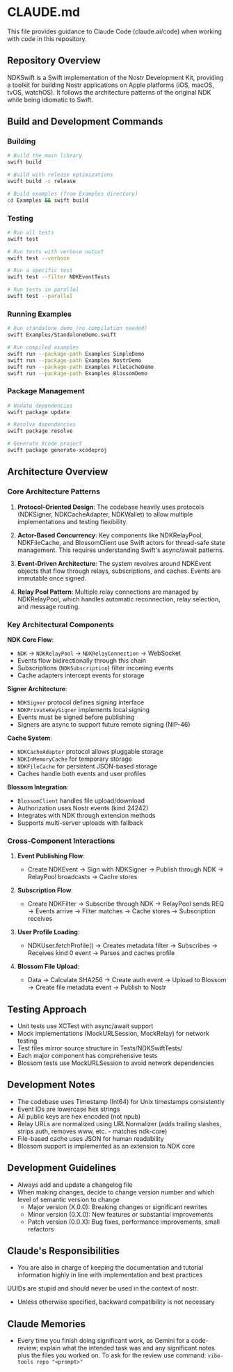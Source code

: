 # CLAUDE.md

This file provides guidance to Claude Code (claude.ai/code) when working with code in this repository.

## Repository Overview

NDKSwift is a Swift implementation of the Nostr Development Kit, providing a toolkit for building Nostr applications on Apple platforms (iOS, macOS, tvOS, watchOS). It follows the architecture patterns of the original NDK while being idiomatic to Swift.

## Build and Development Commands

### Building
```bash
# Build the main library
swift build

# Build with release optimizations
swift build -c release

# Build examples (from Examples directory)
cd Examples && swift build
```

### Testing
```bash
# Run all tests
swift test

# Run tests with verbose output
swift test --verbose

# Run a specific test
swift test --filter NDKEventTests

# Run tests in parallel
swift test --parallel
```

### Running Examples
```bash
# Run standalone demo (no compilation needed)
swift Examples/StandaloneDemo.swift

# Run compiled examples
swift run --package-path Examples SimpleDemo
swift run --package-path Examples NostrDemo
swift run --package-path Examples FileCacheDemo
swift run --package-path Examples BlossomDemo
```

### Package Management
```bash
# Update dependencies
swift package update

# Resolve dependencies
swift package resolve

# Generate Xcode project
swift package generate-xcodeproj
```

## Architecture Overview

### Core Architecture Patterns

1. **Protocol-Oriented Design**: The codebase heavily uses protocols (NDKSigner, NDKCacheAdapter, NDKWallet) to allow multiple implementations and testing flexibility.

2. **Actor-Based Concurrency**: Key components like NDKRelayPool, NDKFileCache, and BlossomClient use Swift actors for thread-safe state management. This requires understanding Swift's async/await patterns.

3. **Event-Driven Architecture**: The system revolves around NDKEvent objects that flow through relays, subscriptions, and caches. Events are immutable once signed.

4. **Relay Pool Pattern**: Multiple relay connections are managed by NDKRelayPool, which handles automatic reconnection, relay selection, and message routing.

### Key Architectural Components

**NDK Core Flow**:
- `NDK` → `NDKRelayPool` → `NDKRelayConnection` → WebSocket
- Events flow bidirectionally through this chain
- Subscriptions (`NDKSubscription`) filter incoming events
- Cache adapters intercept events for storage

**Signer Architecture**:
- `NDKSigner` protocol defines signing interface
- `NDKPrivateKeySigner` implements local signing
- Events must be signed before publishing
- Signers are async to support future remote signing (NIP-46)

**Cache System**:
- `NDKCacheAdapter` protocol allows pluggable storage
- `NDKInMemoryCache` for temporary storage
- `NDKFileCache` for persistent JSON-based storage
- Caches handle both events and user profiles

**Blossom Integration**:
- `BlossomClient` handles file upload/download
- Authorization uses Nostr events (kind 24242)
- Integrates with NDK through extension methods
- Supports multi-server uploads with fallback

### Cross-Component Interactions

1. **Event Publishing Flow**:
   - Create NDKEvent → Sign with NDKSigner → Publish through NDK → RelayPool broadcasts → Cache stores

2. **Subscription Flow**:
   - Create NDKFilter → Subscribe through NDK → RelayPool sends REQ → Events arrive → Filter matches → Cache stores → Subscription receives

3. **User Profile Loading**:
   - NDKUser.fetchProfile() → Creates metadata filter → Subscribes → Receives kind 0 event → Parses and caches profile

4. **Blossom File Upload**:
   - Data → Calculate SHA256 → Create auth event → Upload to Blossom → Create file metadata event → Publish to Nostr

## Testing Approach

- Unit tests use XCTest with async/await support
- Mock implementations (MockURLSession, MockRelay) for network testing
- Test files mirror source structure in Tests/NDKSwiftTests/
- Each major component has comprehensive tests
- Blossom tests use MockURLSession to avoid network dependencies

## Development Notes

- The codebase uses Timestamp (Int64) for Unix timestamps consistently
- Event IDs are lowercase hex strings
- All public keys are hex encoded (not npub)
- Relay URLs are normalized using URLNormalizer (adds trailing slashes, strips auth, removes www, etc. - matches ndk-core)
- File-based cache uses JSON for human readability
- Blossom support is implemented as an extension to NDK core

## Development Guidelines

- Always add and update a changelog file
- When making changes, decide to change version number and which level of semantic version to change
  - Major version (X.0.0): Breaking changes or significant rewrites
  - Minor version (0.X.0): New features or substantial improvements
  - Patch version (0.0.X): Bug fixes, performance improvements, small refactors

## Claude's Responsibilities

- You are also in charge of keeping the documentation and tutorial information highly in line with implementation and best practices

UUIDs are stupid and should never be used in the context of nostr.

- Unless otherwise specified, backward compatibility is not necessary

## Claude Memories

- Every time you finish doing significant work, as Gemini for a code-review; explain what the intended task was and any significant notes plus the files you worked on. To ask for the review use command: `vibe-tools repo "<prompt>"`
